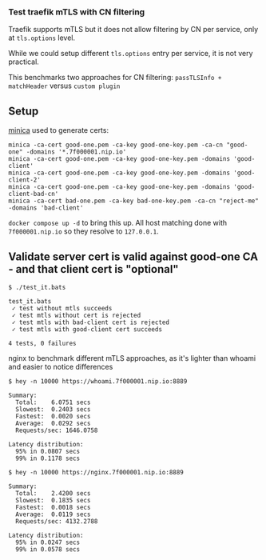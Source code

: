 ### Test traefik mTLS with CN filtering

Traefik supports mTLS but it does not allow filtering by CN per service, only at `tls.options` level.

While we could setup different `tls.options` entry per service, it is not very practical.

This benchmarks two approaches for CN filtering: `passTLSInfo + matchHeader` versus `custom plugin`

## Setup

[minica](https://github.com/fopina/minica/releases/tag/v1.0.2-1) used to generate certs:

```
minica -ca-cert good-one.pem -ca-key good-one-key.pem -ca-cn "good-one" -domains '*.7f000001.nip.io'
minica -ca-cert good-one.pem -ca-key good-one-key.pem -domains 'good-client'
minica -ca-cert good-one.pem -ca-key good-one-key.pem -domains 'good-client-2'
minica -ca-cert good-one.pem -ca-key good-one-key.pem -domains 'good-client-bad-cn'
minica -ca-cert bad-one.pem -ca-key bad-one-key.pem -ca-cn "reject-me" -domains 'bad-client'
```

`docker compose up -d` to bring this up. All host matching done with `7f000001.nip.io` so they resolve to `127.0.0.1`.

## Validate server cert is valid against good-one CA - and that client cert is "optional"

```
$ ./test_it.bats

test_it.bats
 ✓ test without mtls succeeds
 ✓ test mtls without cert is rejected
 ✓ test mtls with bad-client cert is rejected
 ✓ test mtls with good-client cert succeeds

4 tests, 0 failures
```

nginx to benchmark different mTLS approaches, as it's lighter than whoami and easier to notice differences

```
$ hey -n 10000 https://whoami.7f000001.nip.io:8889

Summary:
  Total:	6.0751 secs
  Slowest:	0.2403 secs
  Fastest:	0.0020 secs
  Average:	0.0292 secs
  Requests/sec:	1646.0758

Latency distribution:
  95% in 0.0807 secs
  99% in 0.1178 secs
```

```
$ hey -n 10000 https://nginx.7f000001.nip.io:8889

Summary:
  Total:	2.4200 secs
  Slowest:	0.1835 secs
  Fastest:	0.0018 secs
  Average:	0.0119 secs
  Requests/sec:	4132.2788

Latency distribution:
  95% in 0.0247 secs
  99% in 0.0578 secs
```
